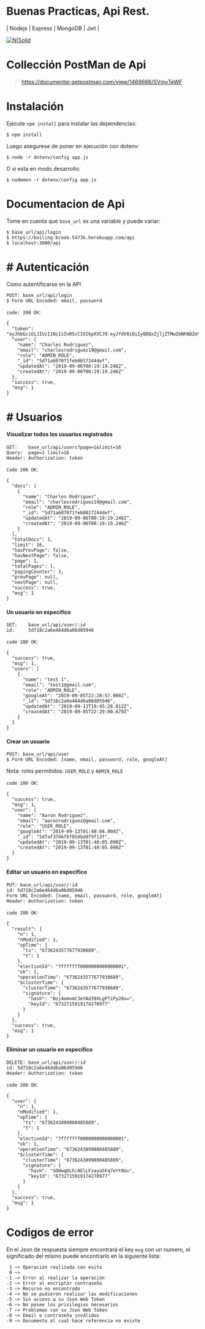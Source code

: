 # Buenas Practicas, Api Rest.
| Nodejs | Express | MongoDB | Jwt |

[![N|Solid](https://cldup.com/dTxpPi9lDf.thumb.png)](https://nodesource.com/products/nsolid)
# Collección PostMan de Api
> <a href="https://documenter.getpostman.com/view/1469666/SVmvTeWF" target="_blank">https://documenter.getpostman.com/view/1469666/SVmvTeWF</a>
# Instalación

Ejecute `npm install` para instalar las dependencias:
```
$ npm install
```
Luego asegurese de poner en ejecución con dotenv:
```
$ node -r dotenv/config app.js
```
O si esta en modo desarrollo:
```
$ nodemon -r dotenv/config app.js
```

# Documentacion de Api
Tome en cuenta que `base_url` es una variable y puede variar:
```
$ base_url/api/login
$ https://boiling-brook-54736.herokuapp.com/api
$ localhost:3000/api
```
# # Autenticación
Como autentificarse en la API
```
POST: base_url/api/login
$ Form URL Encoded: email, password
```
`code: 200 OK`:
```
{
  "token": "eyJhbGciOiJIUzI1NiIsInR5cCI6IkpXVCJ9.eyJfdV8iOiIyODQxZjljZTMwZmNhNDZmYmYyOTM3ZGI4NjBmYTE4ODFmNmRiZDVjMjk3N2I5Mzk2YjFkOGU2OWZhMGIwZmZkZDM3OWRmYTUwNjJjNDMyYzBkOWNkNDQ1YTA3NzQyYjJzY1JrenduK056aFRReFUwZjhmZVQ4QThuenZkN3JscEVqcVR2S3ZqYUlHV0hsd0FVMFF4Z1RTYXNRM1VqbWFsIiwiaWF0IjoxNTY4NDAzODA4LCJleHAiOjE1NzA5OTU4MDh9.20CIyg9IZ2WLZInycAVG9EIVZqY2QFtv3V5BXcYAAGk",
  "user": {
    "name": "Charles Rodriguez",
    "email": "charlesrodriguez19@gmail.com",
    "role": "ADMIN_ROLE",
    "_id": "5d71a607071feb0017244def",
    "updatedAt": "2019-09-06T00:19:19.246Z",
    "createdAt": "2019-09-06T00:19:19.246Z"
  },
  "success": true,
  "msg": 1
}
```

# # Usuarios

#### Visualizar todos los usuarios registrados
```
GET:    base_url/api/users?page=1&limit=16
Query:  page=1 limit=16
Header: Authorization: token
```
`Code 200 OK`:
```
{
  "docs": [
    {
      "name": "Charles Rodriguez",
      "email": "charlesrodriguez19@gmail.com",
      "role": "ADMIN_ROLE",
      "_id": "5d71a607071feb0017244def",
      "updatedAt": "2019-09-06T00:19:19.246Z",
      "createdAt": "2019-09-06T00:19:19.246Z"
    }
  ],
  "totalDocs": 1,
  "limit": 16,
  "hasPrevPage": false,
  "hasNextPage": false,
  "page": 1,
  "totalPages": 1,
  "pagingCounter": 1,
  "prevPage": null,
  "nextPage": null,
  "success": true,
  "msg": 1
}
```
#### Un usuario en especifico
```
GET:    base_url/api/user/:id
id:     5d718c2a6e464d6a06d05946
```
`code 200 OK`:
```
{
  "success": true,
  "msg": 1,
  "users": [
    {
      "name": "test 1",
      "email": "test1@gmail.com",
      "role": "ADMIN_ROLE",
      "googleAt": "2019-09-05T22:28:57.000Z",
      "_id": "5d718c2a6e464d6a06d05946",
      "updatedAt": "2019-09-13T19:45:28.812Z",
      "createdAt": "2019-09-05T22:29:00.679Z"
    }
  ]
}
```
#### Crear un usuario
```
POST: base_url/api/user
$ Form URL Encoded: [name, email, password, role, googleAt]
```
Nota: roles permitidos: `USER_ROLE` y `ADMIN_ROLE`

`code 200 OK`:
```
{
  "success": true,
  "msg": 1,
  "user": {
    "name": "Aaron Rodriguez",
    "email": "aaronrodriguez@gmail.com",
    "role": "USER_ROLE",
    "googleAt": "2019-09-13T01:40:04.000Z",
    "_id": "5d7af3746fbf854bddf5f13f",
    "updatedAt": "2019-09-13T01:40:05.090Z",
    "createdAt": "2019-09-13T01:40:05.090Z"
  }
}
```

#### Editar un usuario en especifico
```
PUT: base_url/api/user/:id
id: 5d718c2a6e464d6a06d05946
Form URL Encoded: [name, email, password, role, googleAt]
Header: Authorization: token
```
`code 200 OK`:
```
{
  "result": {
    "n": 1,
    "nModified": 1,
    "opTime": {
      "ts": "6736243577677938689",
      "t": 1
    },
    "electionId": "7fffffff0000000000000001",
    "ok": 1,
    "operationTime": "6736243577677938689",
    "$clusterTime": {
      "clusterTime": "6736243577677938689",
      "signature": {
        "hash": "Nzj4omvmC3eYAd39XLgPTiPy20s=",
        "keyId": "6732715919174270977"
      }
    }
  },
  "success": true,
  "msg": 1
}
```

#### Eliminar un usuario en especifico
```
DELETE: base_url/api/user/:id
id: 5d718c2a6e464d6a06d05946
Header: Authorization: token
```
`code 200 OK`:
```
{
  "user": {
    "n": 1,
    "nModified": 1,
    "opTime": {
      "ts": "6736243899800485889",
      "t": 1
    },
    "electionId": "7fffffff0000000000000001",
    "ok": 1,
    "operationTime": "6736243899800485889",
    "$clusterTime": {
      "clusterTime": "6736243899800485889",
      "signature": {
        "hash": "SOHwqDLh/AElLFzayaSFq7eYt9U=",
        "keyId": "6732715919174270977"
      }
    }
  },
  "success": true,
  "msg": 1
}
```
# Codigos de error
En el Json de respuesta siempre encontrará el key `msg` con un numero, el significado del mismo puede encontrarlo en la siguiente lista:
```
 1 ~> Operación realizada con éxito
 0 ~>
-1 ~> Error al realizar la operación
-2 ~> Error al encriptar contraseña
-3 ~> Recurso no encontrado
-4 ~> No se pudieron realizar las modificaciones
-5 ~> Sin acceso a su Json Web Token
-6 ~> No posee los privilegios necesarios
-7 ~> Problemas con su Json Web Token
-8 ~> Email o contraseña inválidos
-9 ~> Documento al cual hace referencia no existe
```
